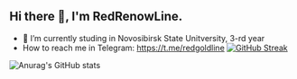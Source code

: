 ## Hi there 👋, I'm RedRenowLine.
- 🔭 I’m currently studing in Novosibirsk State Unitversity, 3-rd year
- How to reach me in Telegram: https://t.me/redgoldline
[![GitHub Streak](https://streak-stats.demolab.com/?user=DenverCoder1)](https://git.io/streak-stats)

![Anurag's GitHub stats](https://github-readme-stats.vercel.app/api?username=anuraghazra&show_icons=true&theme=radical)
<!--
**redrenowline/redrenowline** is a ✨ _special_ ✨ repository because its `README.md` (this file) appears on your GitHub profile.

Here are some ideas to get you started:

- 🔭 I’m currently working on ...
- 🌱 I’m currently learning ...
- 👯 I’m looking to collaborate on ...
- 🤔 I’m looking for help with ...
- 💬 Ask me about ...
- 📫 How to reach me: ...
- 😄 Pronouns: ...
- ⚡ Fun fact: ...
-->
